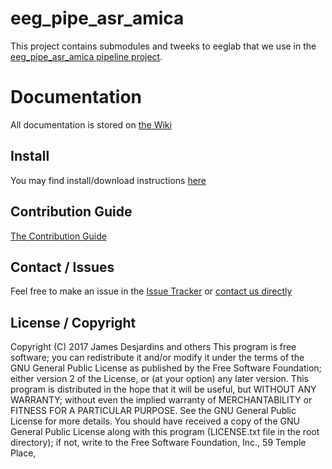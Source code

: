 # eeg_pipe_asr_amica

This project contains submodules and tweeks to eeglab that we use in the [eeg_pipe_asr_amica pipeline project](https://git.sharcnet.ca/bucanl_pipelines/eeg_pipe_asr_amica).

# Documentation
All documentation is stored on [the Wiki](https://git.sharcnet.ca/bucanl_pipelines/eeg_pipe_asr_amica/wikis/home)

## Install
You may find install/download instructions [here](https://git.sharcnet.ca/bucanl_pipelines/eeg_pipe_asr_amica/wikis/install-download)

## Contribution Guide
[The Contribution Guide](https://git.sharcnet.ca/bucanl_pipelines/eeg_pipe_asr_amica/wikis/contributing)

## Contact / Issues
Feel free to make an issue in the [Issue Tracker](https://git.sharcnet.ca/bucanl_pipelines/eeg_pipe_asr_amica/issues)
or [contact us directly](https://git.sharcnet.ca/bucanl_pipelines/eeg_pipe_asr_amica/wikis/contributing#contacting-us)

## License / Copyright

Copyright (C) 2017 James Desjardins and others
This program is free software; you can redistribute it and/or modify it under the terms of the GNU General Public License as published by the Free Software Foundation; either version 2 of the License, or (at your option) any later version.
This program is distributed in the hope that it will be useful, but WITHOUT ANY WARRANTY; without even the implied warranty of MERCHANTABILITY or FITNESS FOR A PARTICULAR PURPOSE. See the GNU General Public License for more details.
You should have received a copy of the GNU General Public License along with this program (LICENSE.txt file in the root directory); if not, write to the Free Software Foundation, Inc., 59 Temple Place,